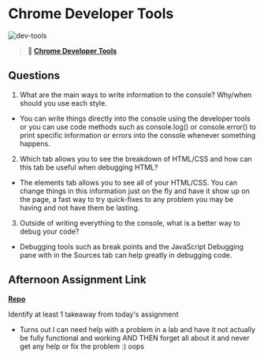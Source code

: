 # Chrome Developer Tools

![dev-tools](https://bcw.blob.core.windows.net/public/img/lesson-images/4571780153354770)

> **📖 [Chrome Developer Tools](https://codeworksacademy.com/fs-student-guide/resources/wk2/03-Chrome-Dev-Tools)**

## Questions

1. What are the main ways to write information to the console? Why/when should you use each style.

- You can write things directly into the console using the developer tools or you can use code methods such as console.log() or console.error() to print specific information or errors into the console whenever something happens.

2. Which tab allows you to see the breakdown of HTML/CSS and how can this tab be useful when debugging HTML?

- The elements tab allows you to see all of your HTML/CSS. You can change things in this information just on the fly and have it show up on the page, a fast way to try quick-fixes to any problem you may be having and not have them be lasting.

3. Outside of writing everything to the console, what is a better way to debug your code?

- Debugging tools such as break points and the JavaScript Debugging pane with in the Sources tab can help greatly in debugging code.

## Afternoon Assignment Link

**[Repo](https://theonetruery.github.io/ice-cream-parlor/)**

Identify at least 1 takeaway from today's assignment

- Turns out I can need help with a problem in a lab and have it not actually be fully functional and working AND THEN forget all about it and never get any help or fix the problem :) oops